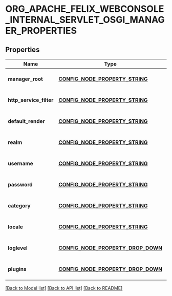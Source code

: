 # ORG_APACHE_FELIX_WEBCONSOLE_INTERNAL_SERVLET_OSGI_MANAGER_PROPERTIES

## Properties
Name | Type | Description | Notes
------------ | ------------- | ------------- | -------------
**manager_root** | [**CONFIG_NODE_PROPERTY_STRING**](configNodePropertyString.md) |  | [optional] [default to null]
**http_service_filter** | [**CONFIG_NODE_PROPERTY_STRING**](configNodePropertyString.md) |  | [optional] [default to null]
**default_render** | [**CONFIG_NODE_PROPERTY_STRING**](configNodePropertyString.md) |  | [optional] [default to null]
**realm** | [**CONFIG_NODE_PROPERTY_STRING**](configNodePropertyString.md) |  | [optional] [default to null]
**username** | [**CONFIG_NODE_PROPERTY_STRING**](configNodePropertyString.md) |  | [optional] [default to null]
**password** | [**CONFIG_NODE_PROPERTY_STRING**](configNodePropertyString.md) |  | [optional] [default to null]
**category** | [**CONFIG_NODE_PROPERTY_STRING**](configNodePropertyString.md) |  | [optional] [default to null]
**locale** | [**CONFIG_NODE_PROPERTY_STRING**](configNodePropertyString.md) |  | [optional] [default to null]
**loglevel** | [**CONFIG_NODE_PROPERTY_DROP_DOWN**](configNodePropertyDropDown.md) |  | [optional] [default to null]
**plugins** | [**CONFIG_NODE_PROPERTY_DROP_DOWN**](configNodePropertyDropDown.md) |  | [optional] [default to null]

[[Back to Model list]](../README.md#documentation-for-models) [[Back to API list]](../README.md#documentation-for-api-endpoints) [[Back to README]](../README.md)


